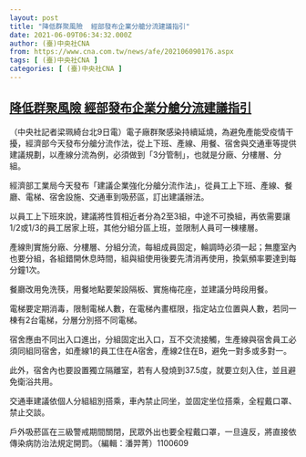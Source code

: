 ```yaml
---
layout: post
title: "降低群聚風險  經部發布企業分艙分流建議指引"
date: 2021-06-09T06:34:32.000Z
author: (臺)中央社CNA
from: https://www.cna.com.tw/news/afe/202106090176.aspx
tags: [ (臺)中央社CNA ]
categories: [ (臺)中央社CNA ]
---
```

<!--1623220472000-->
[降低群聚風險  經部發布企業分艙分流建議指引](https://www.cna.com.tw/news/afe/202106090176.aspx)
------

<div>
<div></div><div class="paragraph"><p>（中央社記者梁珮綺台北9日電）電子廠群聚感染持續延燒，為避免產能受疫情干擾，經濟部今天發布分艙分流作法，從上下班、產線、用餐、宿舍與交通車等提供建議規劃，以產線分流為例，必須做到「3分管制」，也就是分廠、分樓層、分組。</p><p>經濟部工業局今天發布「建議企業強化分艙分流作法」，從員工上下班、產線、餐廳、電梯、宿舍設施、交通車到吸菸區，訂出建議辦法。</p><p>以員工上下班來說，建議將性質相近者分為2至3組，中途不可換組，再依需要讓1/2或1/3的員工居家上班，其他分組分區上班，並限制人員可一棟樓層。</p><p>產線則實施分廠、分樓層、分組分流，每組成員固定，輪調時必須一起；無塵室內也要分組，各組錯開休息時間，組與組使用後要先清消再使用，換氣頻率要達到每分鐘1次。</p><p>餐廳改用免洗筷，用餐地點要架設隔板、實施梅花座，並建議分時段用餐。</p><p>電梯要定期消毒，限制電梯人數，在電梯內畫框限，指定站立位置與人數，若同一棟有2台電梯，分層分別搭不同電梯。</p><p>宿舍應由不同出入口進出，分組固定出入口，互不交流接觸，生產線與宿舍員工必須同組同宿舍，如產線1的員工住在A宿舍，產線2住在B，避免一對多或多對一。</p><p>此外，宿舍內也要設置獨立隔離室，若有人發燒到37.5度，就要立刻入住，並且避免衛浴共用。</p><p>交通車建議依個人分組組別搭乘，車內禁止同坐，並固定坐位搭乘，全程戴口罩、禁止交談。</p><p>戶外吸菸區在三級警戒期間關閉，民眾外出也要全程戴口罩，一旦違反，將直接依傳染病防治法規定開罰。（編輯：潘羿菁）1100609</p></div>
</div>
